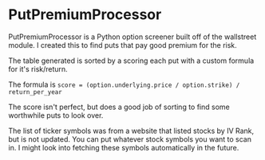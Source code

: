# PutPremiumProcessor
PutPremiumProcessor is a Python option screener built off of the wallstreet module. I created this to find puts that pay good premium for the risk.

The table generated is sorted by a scoring each put with a custom formula for it's risk/return.

The formula is `score = (option.underlying.price / option.strike) / return_per_year`

The score isn't perfect, but does a good job of sorting to find some worthwhile puts to look over.

The list of ticker symbols was from a website that listed stocks by IV Rank, but is not updated. You can put whatever stock symbols you want to scan in. I might look into fetching these symbols automatically in the future.
